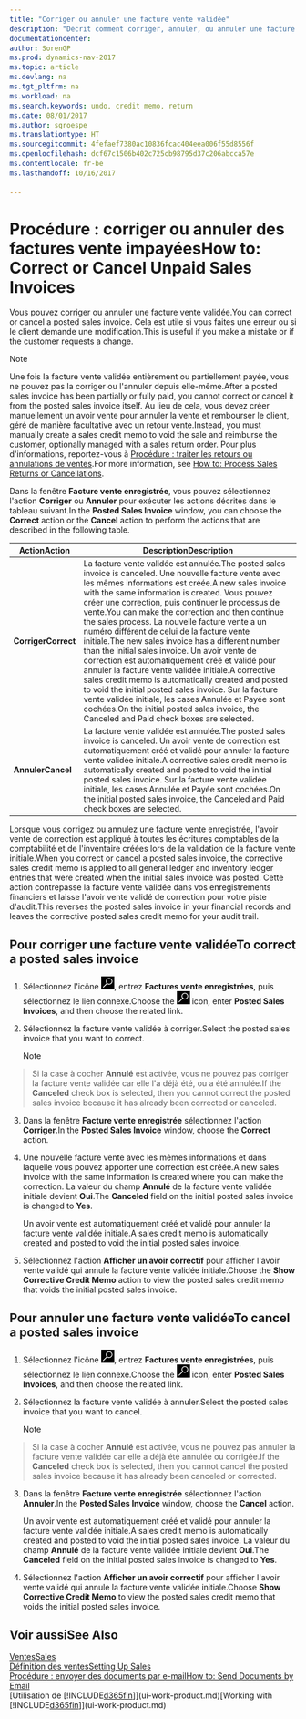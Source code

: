 ```yaml
---
title: "Corriger ou annuler une facture vente validée"
description: "Décrit comment corriger, annuler, ou annuler une facture vente enregistrée et lettrer un avoir vente."
documentationcenter: 
author: SorenGP
ms.prod: dynamics-nav-2017
ms.topic: article
ms.devlang: na
ms.tgt_pltfrm: na
ms.workload: na
ms.search.keywords: undo, credit memo, return
ms.date: 08/01/2017
ms.author: sgroespe
ms.translationtype: HT
ms.sourcegitcommit: 4fefaef7380ac10836fcac404eea006f55d8556f
ms.openlocfilehash: dcf67c1506b402c725cb98795d37c206abcca57e
ms.contentlocale: fr-be
ms.lasthandoff: 10/16/2017

---
```

# <a name="how-to-correct-or-cancel-unpaid-sales-invoices"></a><span data-ttu-id="5225b-103">Procédure : corriger ou annuler des factures vente impayées</span><span class="sxs-lookup"><span data-stu-id="5225b-103">How to: Correct or Cancel Unpaid Sales Invoices</span></span>
<span data-ttu-id="5225b-104">Vous pouvez corriger ou annuler une facture vente validée.</span><span class="sxs-lookup"><span data-stu-id="5225b-104">You can correct or cancel a posted sales invoice.</span></span> <span data-ttu-id="5225b-105">Cela est utile si vous faites une erreur ou si le client demande une modification.</span><span class="sxs-lookup"><span data-stu-id="5225b-105">This is useful if you make a mistake or if the customer requests a change.</span></span>

> [!NOTE]  
>   <span data-ttu-id="5225b-106">Une fois la facture vente validée entièrement ou partiellement payée, vous ne pouvez pas la corriger ou l'annuler depuis elle-même.</span><span class="sxs-lookup"><span data-stu-id="5225b-106">After a posted sales invoice has been partially or fully paid, you cannot correct or cancel it from the posted sales invoice itself.</span></span> <span data-ttu-id="5225b-107">Au lieu de cela, vous devez créer manuellement un avoir vente pour annuler la vente et rembourser le client, géré de manière facultative avec un retour vente.</span><span class="sxs-lookup"><span data-stu-id="5225b-107">Instead, you must manually create a sales credit memo to void the sale and reimburse the customer, optionally managed with a sales return order.</span></span> <span data-ttu-id="5225b-108">Pour plus d'informations, reportez-vous à [Procédure : traiter les retours ou annulations de ventes](sales-how-process-sales-returns-cancellations.md).</span><span class="sxs-lookup"><span data-stu-id="5225b-108">For more information, see [How to: Process Sales Returns or Cancellations](sales-how-process-sales-returns-cancellations.md).</span></span>

<span data-ttu-id="5225b-109">Dans la fenêtre **Facture vente enregistrée**, vous pouvez sélectionnez l'action **Corriger** ou **Annuler** pour exécuter les actions décrites dans le tableau suivant.</span><span class="sxs-lookup"><span data-stu-id="5225b-109">In the **Posted Sales Invoice** window, you can choose the **Correct** action or the **Cancel** action to perform the actions that are described in the following table.</span></span>

| <span data-ttu-id="5225b-110">Action</span><span class="sxs-lookup"><span data-stu-id="5225b-110">Action</span></span> | <span data-ttu-id="5225b-111">Description</span><span class="sxs-lookup"><span data-stu-id="5225b-111">Description</span></span> |
| --- | --- |
| <span data-ttu-id="5225b-112">**Corriger**</span><span class="sxs-lookup"><span data-stu-id="5225b-112">**Correct**</span></span> |<span data-ttu-id="5225b-113">La facture vente validée est annulée.</span><span class="sxs-lookup"><span data-stu-id="5225b-113">The posted sales invoice is canceled.</span></span> <span data-ttu-id="5225b-114">Une nouvelle facture vente avec les mêmes informations est créée.</span><span class="sxs-lookup"><span data-stu-id="5225b-114">A new sales invoice with the same information is created.</span></span> <span data-ttu-id="5225b-115">Vous pouvez créer une correction, puis continuer le processus de vente.</span><span class="sxs-lookup"><span data-stu-id="5225b-115">You can make the correction and then continue the sales process.</span></span> <span data-ttu-id="5225b-116">La nouvelle facture vente a un numéro différent de celui de la facture vente initiale.</span><span class="sxs-lookup"><span data-stu-id="5225b-116">The new sales invoice has a different number than the initial sales invoice.</span></span> <span data-ttu-id="5225b-117">Un avoir vente de correction est automatiquement créé et validé pour annuler la facture vente validée initiale.</span><span class="sxs-lookup"><span data-stu-id="5225b-117">A corrective sales credit memo is automatically created and posted to void the initial posted sales invoice.</span></span> <span data-ttu-id="5225b-118">Sur la facture vente validée initiale, les cases Annulée et Payée sont cochées.</span><span class="sxs-lookup"><span data-stu-id="5225b-118">On the initial posted sales invoice, the Canceled and Paid check boxes are selected.</span></span> |
| <span data-ttu-id="5225b-119">**Annuler**</span><span class="sxs-lookup"><span data-stu-id="5225b-119">**Cancel**</span></span> |<span data-ttu-id="5225b-120">La facture vente validée est annulée.</span><span class="sxs-lookup"><span data-stu-id="5225b-120">The posted sales invoice is canceled.</span></span> <span data-ttu-id="5225b-121">Un avoir vente de correction est automatiquement créé et validé pour annuler la facture vente validée initiale.</span><span class="sxs-lookup"><span data-stu-id="5225b-121">A corrective sales credit memo is automatically created and posted to void the initial posted sales invoice.</span></span> <span data-ttu-id="5225b-122">Sur la facture vente validée initiale, les cases Annulée et Payée sont cochées.</span><span class="sxs-lookup"><span data-stu-id="5225b-122">On the initial posted sales invoice, the Canceled and Paid check boxes are selected.</span></span> |

<span data-ttu-id="5225b-123">Lorsque vous corrigez ou annulez une facture vente enregistrée, l'avoir vente de correction est appliqué à toutes les écritures comptables de la comptabilité et de l'inventaire créées lors de la validation de la facture vente initiale.</span><span class="sxs-lookup"><span data-stu-id="5225b-123">When you correct or cancel a posted sales invoice, the corrective sales credit memo is applied to all general ledger and inventory ledger entries that were created when the initial sales invoice was posted.</span></span> <span data-ttu-id="5225b-124">Cette action contrepasse la facture vente validée dans vos enregistrements financiers et laisse l'avoir vente validé de correction pour votre piste d'audit.</span><span class="sxs-lookup"><span data-stu-id="5225b-124">This reverses the posted sales invoice in your financial records and leaves the corrective posted sales credit memo for your audit trail.</span></span>

## <a name="to-correct-a-posted-sales-invoice"></a><span data-ttu-id="5225b-125">Pour corriger une facture vente validée</span><span class="sxs-lookup"><span data-stu-id="5225b-125">To correct a posted sales invoice</span></span>
1. <span data-ttu-id="5225b-126">Sélectionnez l'icône ![Page ou état pour la recherche](media/ui-search/search_small.png "Page ou état pour la recherche"), entrez **Factures vente enregistrées**, puis sélectionnez le lien connexe.</span><span class="sxs-lookup"><span data-stu-id="5225b-126">Choose the ![Search for Page or Report](media/ui-search/search_small.png "Search for Page or Report icon") icon, enter **Posted Sales Invoices**, and then choose the related link.</span></span>  
2. <span data-ttu-id="5225b-127">Sélectionnez la facture vente validée à corriger.</span><span class="sxs-lookup"><span data-stu-id="5225b-127">Select the posted sales invoice that you want to correct.</span></span>

    > [!NOTE]  
>   <span data-ttu-id="5225b-128">Si la case à cocher **Annulé** est activée, vous ne pouvez pas corriger la facture vente validée car elle l'a déjà été, ou a été annulée.</span><span class="sxs-lookup"><span data-stu-id="5225b-128">If the **Canceled** check box is selected, then you cannot correct the posted sales invoice because it has already been corrected or canceled.</span></span>
3. <span data-ttu-id="5225b-129">Dans la fenêtre **Facture vente enregistrée** sélectionnez l'action **Corriger**.</span><span class="sxs-lookup"><span data-stu-id="5225b-129">In the **Posted Sales Invoice** window, choose the **Correct** action.</span></span>  
4. <span data-ttu-id="5225b-130">Une nouvelle facture vente avec les mêmes informations et dans laquelle vous pouvez apporter une correction est créée.</span><span class="sxs-lookup"><span data-stu-id="5225b-130">A new sales invoice with the same information is created where you can make the correction.</span></span> <span data-ttu-id="5225b-131">La valeur du champ **Annulé** de la facture vente validée initiale devient **Oui**.</span><span class="sxs-lookup"><span data-stu-id="5225b-131">The **Canceled** field on the initial posted sales invoice is changed to **Yes**.</span></span>

    <span data-ttu-id="5225b-132">Un avoir vente est automatiquement créé et validé pour annuler la facture vente validée initiale.</span><span class="sxs-lookup"><span data-stu-id="5225b-132">A sales credit memo is automatically created and posted to void the initial posted sales invoice.</span></span>
5. <span data-ttu-id="5225b-133">Sélectionnez l'action **Afficher un avoir correctif** pour afficher l'avoir vente validé qui annule la facture vente validée initiale.</span><span class="sxs-lookup"><span data-stu-id="5225b-133">Choose the **Show Corrective Credit Memo** action to view the posted sales credit memo that voids the initial posted sales invoice.</span></span>

## <a name="to-cancel-a-posted-sales-invoice"></a><span data-ttu-id="5225b-134">Pour annuler une facture vente validée</span><span class="sxs-lookup"><span data-stu-id="5225b-134">To cancel a posted sales invoice</span></span>
1. <span data-ttu-id="5225b-135">Sélectionnez l'icône ![Page ou état pour la recherche](media/ui-search/search_small.png "Page ou état pour la recherche"), entrez **Factures vente enregistrées**, puis sélectionnez le lien connexe.</span><span class="sxs-lookup"><span data-stu-id="5225b-135">Choose the ![Search for Page or Report](media/ui-search/search_small.png "Search for Page or Report icon") icon, enter **Posted Sales Invoices**, and then choose the related link.</span></span>  
2. <span data-ttu-id="5225b-136">Sélectionnez la facture vente validée à annuler.</span><span class="sxs-lookup"><span data-stu-id="5225b-136">Select the posted sales invoice that you want to cancel.</span></span>

    > [!NOTE]  
>   <span data-ttu-id="5225b-137">Si la case à cocher **Annulé** est activée, vous ne pouvez pas annuler la facture vente validée car elle a déjà été annulée ou corrigée.</span><span class="sxs-lookup"><span data-stu-id="5225b-137">If the **Canceled** check box is selected, then you cannot cancel the posted sales invoice because it has already been canceled or corrected.</span></span>
3. <span data-ttu-id="5225b-138">Dans la fenêtre **Facture vente enregistrée** sélectionnez l'action **Annuler**.</span><span class="sxs-lookup"><span data-stu-id="5225b-138">In the **Posted Sales Invoice** window, choose the **Cancel** action.</span></span>

    <span data-ttu-id="5225b-139">Un avoir vente est automatiquement créé et validé pour annuler la facture vente validée initiale.</span><span class="sxs-lookup"><span data-stu-id="5225b-139">A sales credit memo is automatically created and posted to void the initial posted sales invoice.</span></span> <span data-ttu-id="5225b-140">La valeur du champ **Annulé** de la facture vente validée initiale devient **Oui**.</span><span class="sxs-lookup"><span data-stu-id="5225b-140">The **Canceled** field on the initial posted sales invoice is changed to **Yes**.</span></span>
4. <span data-ttu-id="5225b-141">Sélectionnez l'action **Afficher un avoir correctif** pour afficher l'avoir vente validé qui annule la facture vente validée initiale.</span><span class="sxs-lookup"><span data-stu-id="5225b-141">Choose **Show Corrective Credit Memo** to view the posted sales credit memo that voids the initial posted sales invoice.</span></span>

## <a name="see-also"></a><span data-ttu-id="5225b-142">Voir aussi</span><span class="sxs-lookup"><span data-stu-id="5225b-142">See Also</span></span>
[<span data-ttu-id="5225b-143">Ventes</span><span class="sxs-lookup"><span data-stu-id="5225b-143">Sales</span></span>](sales-manage-sales.md)  
[<span data-ttu-id="5225b-144">Définition des ventes</span><span class="sxs-lookup"><span data-stu-id="5225b-144">Setting Up Sales</span></span>](sales-setup-sales.md)  
[<span data-ttu-id="5225b-145">Procédure : envoyer des documents par e-mail</span><span class="sxs-lookup"><span data-stu-id="5225b-145">How to: Send Documents by Email</span></span>](ui-how-send-documents-email.md)  
<span data-ttu-id="5225b-146">[Utilisation de [!INCLUDE[d365fin](includes/d365fin_md.md)]](ui-work-product.md)</span><span class="sxs-lookup"><span data-stu-id="5225b-146">[Working with [!INCLUDE[d365fin](includes/d365fin_md.md)]](ui-work-product.md)</span></span>

